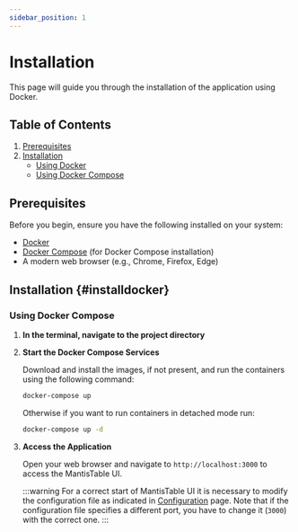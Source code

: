 ```yaml
---
sidebar_position: 1
---
```


# Installation

This page will guide you through the installation of the application using Docker.

## Table of Contents

1. [Prerequisites](#prerequisites)
2. [Installation](#installdocker)
   - [Using Docker](#using-docker)
   - [Using Docker Compose](#using-docker-compose)

## Prerequisites

Before you begin, ensure you have the following installed on your system:

- [Docker](https://docs.docker.com/get-docker/)
- [Docker Compose](https://docs.docker.com/compose/install/) (for Docker Compose installation)
- A modern web browser (e.g., Chrome, Firefox, Edge)

## Installation {#installdocker}

### Using Docker Compose

1. **In the terminal, navigate to the project directory**

2. **Start the Docker Compose Services**

   Download and install the images, if not present, and run the containers using the following command:

   ```sh
   docker-compose up
   ```

   Otherwise if you want to run containers in detached mode run:

   ```sh
   docker-compose up -d
   ```

3. **Access the Application**

   Open your web browser and navigate to `http://localhost:3000` to access the MantisTable UI.

   :::warning
   For a correct start of MantisTable UI it is necessary to modify the configuration file as indicated in [Configuration](configuration.md) page.
   Note that if the configuration file specifies a different port, you have to change it (`3000`) with the correct one.
   :::
